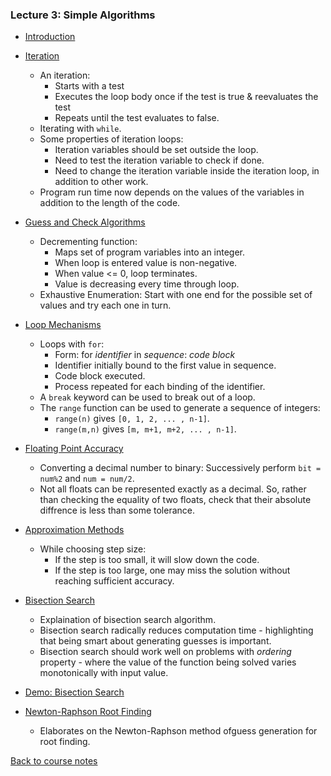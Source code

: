 ### Lecture 3: Simple Algorithms

* [Introduction](https://www.youtube.com/watch?v=Y0lczs-_w-I)

* [Iteration](https://www.youtube.com/watch?v=waIE0L9vfiI)
  * An iteration:
    * Starts with a test
    * Executes the loop body once if the test is true & reevaluates the test
    * Repeats until the test evaluates to false.
  * Iterating with `while`.
  * Some properties of iteration loops:
    * Iteration variables should be set outside the loop.
    * Need to test the iteration variable to check if done.
    * Need to change the iteration variable inside the iteration loop, in addition to other work.
  * Program run time now depends on the values of the variables in addition to the length of the code.

* [Guess and Check Algorithms](https://www.youtube.com/watch?v=-4Uvn-JUksI)
  * Decrementing function:
    * Maps set of program variables into an integer.
    * When loop is entered value is non-negative.
    * When value <= 0, loop terminates.
    * Value is decreasing every time through loop.
  * Exhaustive Enumeration: Start with one end for the possible set of values and try each one in turn.
  
* [Loop Mechanisms](https://www.youtube.com/watch?v=SKyhk7j3NJA)
  * Loops with `for`:
    * Form: for _identifier_ in _sequence_: _code block_
    * Identifier initially bound to the first value in sequence.
    * Code block executed.
    * Process repeated for each binding of the identifier.
  * A `break` keyword can be used to break out of a loop.
  * The `range` function can be used to generate a sequence of integers:
    * `range(n)` gives `[0, 1, 2, ... , n-1]`.
    * `range(m,n)` gives `[m, m+1, m+2, ... , n-1]`.
    
* [Floating Point Accuracy](https://www.youtube.com/watch?v=DKCKJJSYRU0)
  * Converting a decimal number to binary: Successively perform `bit = num%2` and `num = num/2`.
  * Not all floats can be represented exactly as a decimal. So, rather than checking the equality of two floats, check that their absolute diffrence is less than some tolerance.

* [Approximation Methods](https://www.youtube.com/watch?v=AQgw8njOMec)
  * While choosing step size:
    * If the step is too small, it will slow down the code.
    * If the step is too large, one may miss the solution without reaching sufficient accuracy.

* [Bisection Search](https://www.youtube.com/watch?v=hX1aUXnDwgA)
  * Explaination of bisection search algorithm.
  * Bisection search radically reduces computation time - highlighting that being smart about generating guesses is important.
  * Bisection search should work well on problems with _ordering_ property - 
     where the value of the function being solved varies monotonically with input value.
  
* [Demo: Bisection Search](https://www.youtube.com/watch?v=-VjpRFaz5f4)

* [Newton-Raphson Root Finding](https://www.youtube.com/watch?v=J1zJNuEFw2U)
  * Elaborates on the Newton-Raphson method ofguess generation for root finding.

[Back to course notes](../Course_Notes.md)
